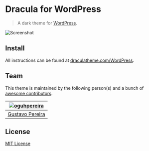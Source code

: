 # Dracula for WordPress
> A dark theme for [WordPress](https://wordpress.org/).

![Screenshot](https://github.com/oguhpereira/Dracula-WordPress/blob/master/WordPress.png?raw=true)

## Install

All instructions can be found at [draculatheme.com/WordPress](https://github.com/oguhpereira/Dracula-WordPress/issues/2).

## Team

This theme is maintained by the following person(s) and a bunch of [awesome contributors](https://github.com/dracula/template/graphs/contributors).



[![oguhpereira](https://avatars3.githubusercontent.com/u/24482087?s=70&v=3)](https://github.com/oguhpereira) |
--- |
[Gustavo Pereira](https://github.com/oguhpereira) |


## License

[MIT License](./LICENSE)
